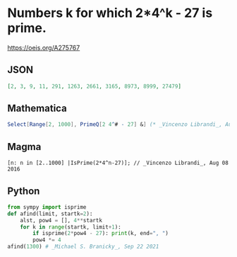 # Numbers k for which 2\*4^k \- 27 is prime\.
https://oeis.org/A275767
## JSON
```JSON
[2, 3, 9, 11, 291, 1263, 2661, 3165, 8973, 8999, 27479]
```
## Mathematica
```Mathematica
Select[Range[2, 1000], PrimeQ[2 4^# - 27] &] (* _Vincenzo Librandi_, Aug 08 2016 *)
```
## Magma
```Magma
[n: n in [2..1000] |IsPrime(2*4^n-27)]; // _Vincenzo Librandi_, Aug 08 2016
```
## Python
```Python
from sympy import isprime
def afind(limit, startk=2):
    alst, pow4 = [], 4**startk
    for k in range(startk, limit+1):
        if isprime(2*pow4 - 27): print(k, end=", ")
        pow4 *= 4
afind(1300) # _Michael S. Branicky_, Sep 22 2021
```
